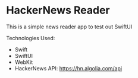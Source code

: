 # HackerNews Reader

This is a simple news reader app to test out SwiftUI

Technologies Used:
- Swift
- SwiftUI
- WebKit
- HackerNews API: https://hn.algolia.com/api
